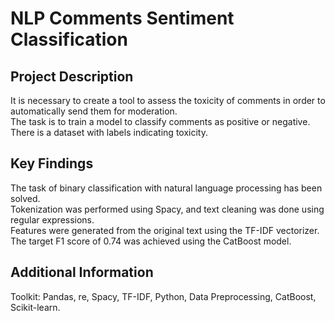 # NLP Comments Sentiment Classification

## Project Description

It is necessary to create a tool to assess the toxicity of comments in order to automatically send them for moderation.  
The task is to train a model to classify comments as positive or negative.  
There is a dataset with labels indicating toxicity.  

## Key Findings
The task of binary classification with natural language processing has been solved.  
Tokenization was performed using Spacy, and text cleaning was done using regular expressions.  
Features were generated from the original text using the TF-IDF vectorizer.  
The target F1 score of 0.74 was achieved using the CatBoost model.  

## Additional Information
Toolkit: Pandas, re, Spacy, TF-IDF, Python, Data Preprocessing, CatBoost, Scikit-learn.
